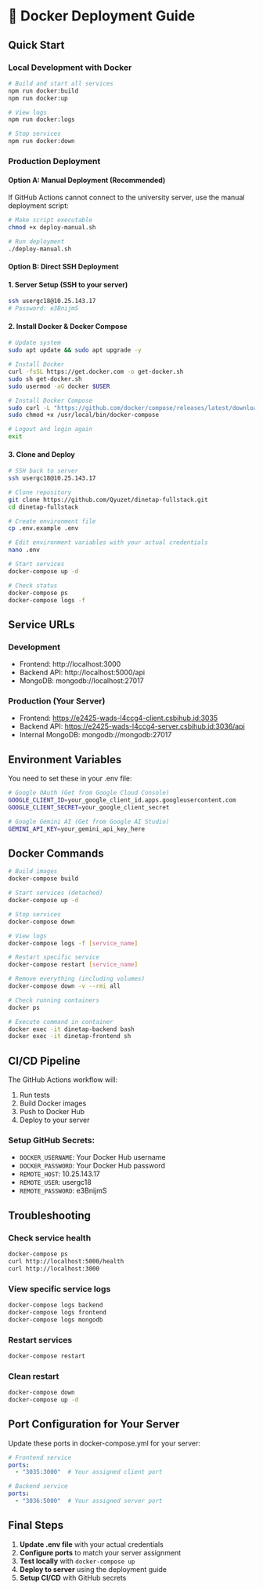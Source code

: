 # 🐳 Docker Deployment Guide

## Quick Start

### Local Development with Docker
```bash
# Build and start all services
npm run docker:build
npm run docker:up

# View logs
npm run docker:logs

# Stop services
npm run docker:down
```

### Production Deployment

#### Option A: Manual Deployment (Recommended)

If GitHub Actions cannot connect to the university server, use the manual deployment script:

```bash
# Make script executable
chmod +x deploy-manual.sh

# Run deployment
./deploy-manual.sh
```

#### Option B: Direct SSH Deployment

#### 1. Server Setup (SSH to your server)
```bash
ssh usergc18@10.25.143.17
# Password: e3BnijmS
```

#### 2. Install Docker & Docker Compose
```bash
# Update system
sudo apt update && sudo apt upgrade -y

# Install Docker
curl -fsSL https://get.docker.com -o get-docker.sh
sudo sh get-docker.sh
sudo usermod -aG docker $USER

# Install Docker Compose
sudo curl -L "https://github.com/docker/compose/releases/latest/download/docker-compose-$(uname -s)-$(uname -m)" -o /usr/local/bin/docker-compose
sudo chmod +x /usr/local/bin/docker-compose

# Logout and login again
exit
```

#### 3. Clone and Deploy
```bash
# SSH back to server
ssh usergc18@10.25.143.17

# Clone repository
git clone https://github.com/Qyuzet/dinetap-fullstack.git
cd dinetap-fullstack

# Create environment file
cp .env.example .env

# Edit environment variables with your actual credentials
nano .env

# Start services
docker-compose up -d

# Check status
docker-compose ps
docker-compose logs -f
```

## Service URLs

### Development
- Frontend: http://localhost:3000
- Backend API: http://localhost:5000/api
- MongoDB: mongodb://localhost:27017

### Production (Your Server)
- Frontend: https://e2425-wads-l4ccg4-client.csbihub.id:3035
- Backend API: https://e2425-wads-l4ccg4-server.csbihub.id:3036/api
- Internal MongoDB: mongodb://mongodb:27017

## Environment Variables

You need to set these in your .env file:

```bash
# Google OAuth (Get from Google Cloud Console)
GOOGLE_CLIENT_ID=your_google_client_id.apps.googleusercontent.com
GOOGLE_CLIENT_SECRET=your_google_client_secret

# Google Gemini AI (Get from Google AI Studio)
GEMINI_API_KEY=your_gemini_api_key_here
```

## Docker Commands

```bash
# Build images
docker-compose build

# Start services (detached)
docker-compose up -d

# Stop services
docker-compose down

# View logs
docker-compose logs -f [service_name]

# Restart specific service
docker-compose restart [service_name]

# Remove everything (including volumes)
docker-compose down -v --rmi all

# Check running containers
docker ps

# Execute command in container
docker exec -it dinetap-backend bash
docker exec -it dinetap-frontend sh
```

## CI/CD Pipeline

The GitHub Actions workflow will:
1. Run tests
2. Build Docker images
3. Push to Docker Hub
4. Deploy to your server

### Setup GitHub Secrets:
- `DOCKER_USERNAME`: Your Docker Hub username
- `DOCKER_PASSWORD`: Your Docker Hub password
- `REMOTE_HOST`: 10.25.143.17
- `REMOTE_USER`: usergc18
- `REMOTE_PASSWORD`: e3BnijmS

## Troubleshooting

### Check service health
```bash
docker-compose ps
curl http://localhost:5000/health
curl http://localhost:3000
```

### View specific service logs
```bash
docker-compose logs backend
docker-compose logs frontend
docker-compose logs mongodb
```

### Restart services
```bash
docker-compose restart
```

### Clean restart
```bash
docker-compose down
docker-compose up -d
```

## Port Configuration for Your Server

Update these ports in docker-compose.yml for your server:

```yaml
# Frontend service
ports:
  - "3035:3000"  # Your assigned client port

# Backend service  
ports:
  - "3036:5000"  # Your assigned server port
```

## Final Steps

1. **Update .env file** with your actual credentials
2. **Configure ports** to match your server assignment
3. **Test locally** with `docker-compose up`
4. **Deploy to server** using the deployment guide
5. **Setup CI/CD** with GitHub secrets
